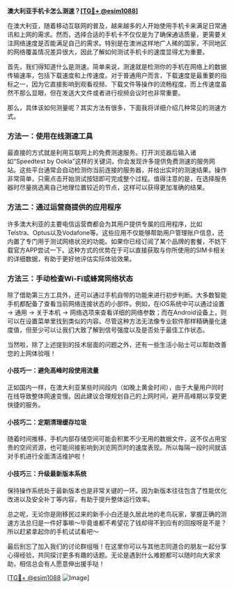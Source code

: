 **澳大利亚手机卡怎么测速？[[TG💪+ @esim1088](https://t.me/s/esim1088)]**

在澳大利亚，随着移动互联网的普及，越来越多的人开始使用手机卡来满足日常通讯和上网的需求。然而，选择合适的手机卡不仅仅是为了确保通话质量，更需要关注网络速度是否能满足自己的需求。特别是在澳洲这样地广人稀的国家，不同地区的网络覆盖情况差异很大，因此了解如何测试手机卡的速度显得尤为重要。

首先，我们得知道什么是测速。简单来说，测速就是检测你的手机在网络上的数据传输速率，包括下载速度和上传速度。对于普通用户而言，下载速度是最重要的指标之一，因为它直接影响到观看视频、下载文件等操作的流畅程度。而上传速度虽然不那么显眼，但在发送大文件或者进行视频会议时也非常重要。

那么，具体该如何测量呢？其实方法有很多，下面我将详细介绍几种常见的测速方式。

### 方法一：使用在线测速工具

最直接的方式就是利用互联网上的免费测速服务。打开浏览器后输入诸如“Speedtest by Ookla”这样的关键词，你会发现许多提供免费测速的服务网站。这些平台通常会自动检测你当前连接的服务器，并给出实时的测速结果。操作非常简单，只需点击开始测试按钮即可完成整个过程。值得注意的是，在选择服务器时尽量挑选离自己地理位置较近的节点，这样可以获得更加准确的结果。

### 方法二：通过运营商提供的应用程序

许多澳大利亚的主要电信运营商都会为其用户提供专属的应用程序，比如Telstra、Optus以及Vodafone等。这些应用不仅能够帮助用户管理账户信息，还内置了专门用于测试网络状况的功能。如果你已经订阅了某个品牌的套餐，不妨下载官方APP尝试一下。这种方式的优势在于可以直接获取与你所使用的SIM卡相关的详细数据，有助于更好地评估实际体验效果。

### 方法三：手动检查Wi-Fi或蜂窝网络状态

除了借助第三方工具外，还可以通过手机自带的功能来进行初步判断。大多数智能手机都配备了查看当前网络连接状态的小部件。例如，在iOS系统中可以通过设置 -> 通用 -> 关于本机 -> 网络选项来查看详细的网络参数；而在Android设备上，则可以在设置菜单里找到类似的内容。尽管这种方法无法像专业软件那样精确量化速度值，但至少可以让我们大致了解到信号强度以及是否处于最佳工作状态。

当然啦，除了上述提到的技术层面的问题之外，还有一些生活小贴士可以帮助改善您的上网体验哦！

#### 小技巧一：避免高峰时段使用流量
正如国内一样，在澳大利亚某些时间段内（如晚上黄金时间），由于大量用户同时在线导致整体网速变慢。因此建议合理规划自己的上网时间，避开高峰期以享受更快捷的服务。

#### 小技巧二：定期清理缓存垃圾
随着时间推移，手机内部存储空间可能会积累不少无用的数据文件，这不仅占用宝贵的空间资源，也可能间接影响到浏览网页时的速度表现。所以每隔一段时间就该对手机进行全面清洁维护啦！

#### 小技巧三：升级最新版本系统
保持操作系统处于最新版本也是非常关键的一环。因为新版本往往包含了性能优化改进以及安全补丁等内容，有助于提升整体运行效率。

总之呢，无论你是刚移民过来的新手小白还是久居此地的老鸟玩家，掌握正确的测速方法总归是一件好事嘛～毕竟谁都不希望花了钱却得不到应有的回报呀是不是？所以赶紧拿起你的手机试试看吧～

最后别忘了加入我们的讨论群组哦！在这里你可以与其他志同道合的朋友一起分享心得经验，共同探讨更多有趣的话题。无论是遇到什么难题都可以随时向大家求助，相信总会有人愿意伸出援手哒！

[[TG💪+ @esim1088](https://t.me/s/esim1088) ![Image](https://i.postimg.cc/4NQfJmqS/Snipaste-2025-05-13-00-14-12.png)]